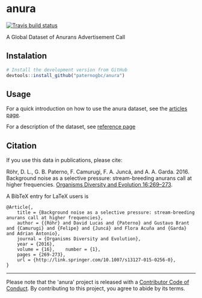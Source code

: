 # anura
<!-- badges: start -->
  [![Travis build status](https://travis-ci.org/paternogbc/anura.svg?branch=master)](https://travis-ci.org/paternogbc/anura)
  <!-- badges: end -->

A Global Dataset of Anurans Advertisement Call

## Instalation

```R
# Install the development version from GitHub
devtools::install_github("paternogbc/anura")
```

## Usage

For a quick introduction on how to use the anura dataset, see the [articles page](https://paternogbc.github.io/anura/articles/usage.html). 

For a description of the dataset, see [reference page](https://paternogbc.github.io/anura/reference/index.html)

## Citation

If you use this data in publications, please cite:

Röhr, D. L., G. B. Paterno, F. Camurugi, F. A. Juncá, and A. A. Garda. 2016.
Background noise as a selective pressure: stream-breeding anurans call at higher frequencies. [Organisms Diversity and Evolution   16:269–273](https://link.springer.com/article/10.1007%2Fs13127-015-0256-0).

A BibTeX entry for LaTeX users is

```
@Article{,
    title = {Background noise as a selective pressure: stream-breeding anurans call at higher frequencies},
    author = {{Röhr} and David Lucas and {Paterno} and Gustavo Brant and {Camurugi} and {Felipe} and {Juncá} and Flora Acuña and {Garda} and Adrian Antonio},
    journal = {Organisms Diversity and Evolution},
    year = {2016},
    volume = {16},    number = {1},
    pages = {269-273},
    url = {http://link.springer.com/10.1007/s13127-015-0256-0},
}
```

*** 
Please note that the 'anura' project is released with a
[Contributor Code of Conduct](CODE_OF_CONDUCT.md).
By contributing to this project, you agree to abide by its terms.
